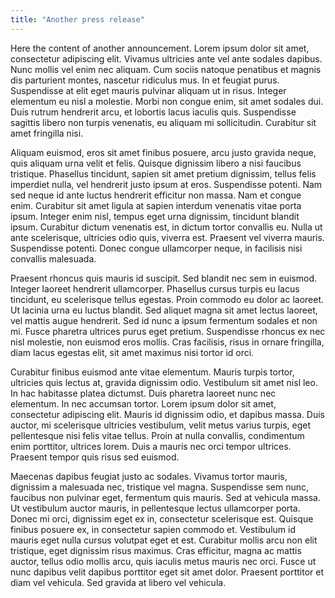 ```yaml
---
title: "Another press release"
---
```


Here the content of another announcement. Lorem ipsum dolor sit amet, consectetur adipiscing elit. Vivamus ultricies ante vel ante sodales dapibus. Nunc mollis vel enim nec aliquam. Cum sociis natoque penatibus et magnis dis parturient montes, nascetur ridiculus mus. In et feugiat purus. Suspendisse at elit eget mauris pulvinar aliquam ut in risus. Integer elementum eu nisl a molestie. Morbi non congue enim, sit amet sodales dui. Duis rutrum hendrerit arcu, et lobortis lacus iaculis quis. Suspendisse sagittis libero non turpis venenatis, eu aliquam mi sollicitudin. Curabitur sit amet fringilla nisi.

Aliquam euismod, eros sit amet finibus posuere, arcu justo gravida neque, quis aliquam urna velit et felis. Quisque dignissim libero a nisi faucibus tristique. Phasellus tincidunt, sapien sit amet pretium dignissim, tellus felis imperdiet nulla, vel hendrerit justo ipsum at eros. Suspendisse potenti. Nam sed neque id ante luctus hendrerit efficitur non massa. Nam et congue enim. Curabitur sit amet ligula at sapien interdum venenatis vitae porta ipsum. Integer enim nisl, tempus eget urna dignissim, tincidunt blandit ipsum. Curabitur dictum venenatis est, in dictum tortor convallis eu. Nulla ut ante scelerisque, ultricies odio quis, viverra est. Praesent vel viverra mauris. Suspendisse potenti. Donec congue ullamcorper neque, in facilisis nisi convallis malesuada.

Praesent rhoncus quis mauris id suscipit. Sed blandit nec sem in euismod. Integer laoreet hendrerit ullamcorper. Phasellus cursus turpis eu lacus tincidunt, eu scelerisque tellus egestas. Proin commodo eu dolor ac laoreet. Ut lacinia urna eu luctus blandit. Sed aliquet magna sit amet lectus laoreet, vel mattis augue hendrerit. Sed id nunc a ipsum fermentum sodales et non mi. Fusce pharetra ultrices purus eget pretium. Suspendisse rhoncus ex nec nisl molestie, non euismod eros mollis. Cras facilisis, risus in ornare fringilla, diam lacus egestas elit, sit amet maximus nisi tortor id orci.

Curabitur finibus euismod ante vitae elementum. Mauris turpis tortor, ultricies quis lectus at, gravida dignissim odio. Vestibulum sit amet nisl leo. In hac habitasse platea dictumst. Duis pharetra laoreet nunc nec elementum. In nec accumsan tortor. Lorem ipsum dolor sit amet, consectetur adipiscing elit. Mauris id dignissim odio, et dapibus massa. Duis auctor, mi scelerisque ultricies vestibulum, velit metus varius turpis, eget pellentesque nisi felis vitae tellus. Proin at nulla convallis, condimentum enim porttitor, ultrices lorem. Duis a mauris nec orci tempor ultrices. Praesent tempor quis risus sed euismod.

Maecenas dapibus feugiat justo ac sodales. Vivamus tortor mauris, dignissim a malesuada nec, tristique vel magna. Suspendisse sem nunc, faucibus non pulvinar eget, fermentum quis mauris. Sed at vehicula massa. Ut vestibulum auctor mauris, in pellentesque lectus ullamcorper porta. Donec mi orci, dignissim eget ex in, consectetur scelerisque est. Quisque finibus posuere ex, in consectetur sapien commodo et. Vestibulum id mauris eget nulla cursus volutpat eget et est. Curabitur mollis arcu non elit tristique, eget dignissim risus maximus. Cras efficitur, magna ac mattis auctor, tellus odio mollis arcu, quis iaculis metus mauris nec orci. Fusce ut nunc dapibus velit dapibus porttitor eget sit amet dolor. Praesent porttitor et diam vel vehicula. Sed gravida at libero vel vehicula.
